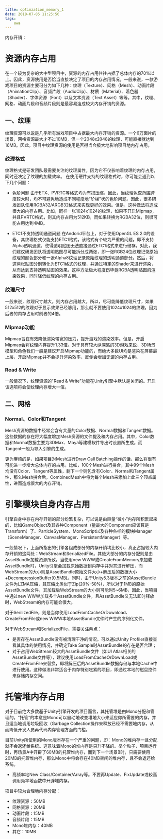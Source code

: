 ```yaml
---
title: optimzation_memory_1
date: 2018-07-05 11:25:56
tags:
	uwa
---
```

内存开销：

# 资源内存占用

在一个较为复杂的大中型项目中，资源的内存占用往往占据了总体内存的70%以上。因此，资源使用是否恰当直接决定了项目的内存占用情况。一般来说，一款游戏项目的资源主要可分为如下几种：纹理（Texture）、网格（Mesh）、动画片段（AnimationClip）、音频片段（AudioClip）、材质（Material）、着色器（Shader）、字体资源（Font）以及文本资源（Text Asset）等等。其中，纹理、网格、动画片段和音频片段则是最容易造成较大内存开销的资源。

## 一、纹理

纹理资源可以说是几乎所有游戏项目中占据最大内存开销的资源。一个6万面片的场景，网格资源最大才不过10MB，但一个2048x2048的纹理，可能直接就达到16MB。因此，项目中纹理资源的使用是否得当会极大地影响项目地内存占用。

### 纹理格式

纹理格式是研发团队最需要关注的纹理属性。因为它不仅影响着纹理的内存占用，同时还决定了纹理的加载效率。
在使用硬件支持的纹理格式时，你可能会遇到以下几个问题：

- 色阶问题
	由于ETX、PVRTC等格式均为有损压缩，因此，当纹理色查范围跨度较大时，均不可避免地造成不同程度地“阶梯”状的色阶问题。因此，很多研发团队使用RGBA32/ARGB32格式来实现更好的效果。但是，这种做法将造成很大的内存占用。比如，同样一张1024x1024的纹理，如果不开启Mipmap，并且PVRTC格式，则其内存占用为512KB，而如果转换为RGBA32位，则很可能占用达到4MB。

- ETC1不支持透明通道问题
	在Andorid平台上，对于使用OpenGL ES 2.0的设备，其纹理格式仅能支持ETC1格式，该格式有个较为严重的问题，即不支持Alpha透明通道，使得透明贴图无法直接通过ETC1格式来进行储存。对此，我们建议研发团队将透明贴图尽可能拆分成两张，即一张RGB24位纹理记录原始纹理的颜色部分和一张Alpha8纹理记录原始纹理的透明通道部分。然后，将这两张贴图分别转化为ETC1格式的纹理，并通过特定的Shader来进行渲染，从而达到支持透明贴图的效果。这种方法极大程度伤毕竟RGBA透明贴图的渲染效果，同时降低纹理的内存占用。

### 纹理尺寸

一般来说，纹理尺寸越大，则内存占用越大。所以，尽可能降低纹理尺寸，如果512x512的纹理对于显示效果已经够用，那么就不要使用1024x1024的纹理，因为后者的内存占用时前者的4倍。

### Mipmap功能

Mipmap旨在有效降低渲染带宽的压力，提升游戏的渲染效率。但是，开启Mipmap会将纹理内存提升1.33倍。对于具有较大纵深感的3D游戏来说，3D场景模型和角色我们一般是建议开启Mipmap功能的，而绝大多数UI均是渲染在屏幕最上层，开启Mipmap并不会提升渲染效率，反倒会增加无谓的内存占用。

### Read & Write

一般情况下，纹理资源的"Read & Write"功能在Unity引擎中默认是关闭的。开启该选项将会使纹理内存增大一倍。

## 二、网格

### Normal、Color和Tangent

Mesh资源的数据中经常会含有大量的Color数据、Normal数据和Tangent数据。这些数据的存在将大幅度增加Mesh资源的文件提及和内存占用。其中，Color数据和Normal数据主要为3DMax、Maya等建模软件导出时设置所生成，而Tangent一般为导入引擎的生成。

更为麻烦的是，如果项目对Mesh进行Draw Call Batching操作的话，那么将很有可能进一步增大总体内存的占用。比如，100个Mesh进行拼合，其中99个Mesh均没有Color、Tangent等属性，剩下一个则包含有Color、Normal和Tangent属性，那么Mesh拼合后，CombinedMesh中将为每个Mesh来添加上此三个顶点属性，进而造成很大的内存开销。

# 引擎模块自身内存占用

引擎自身中存在内存开销的部分纷繁复杂，可以说是由巨量“微小”内存所积累起来的，比如GameObject及其各种Component（量最大的Component应该算是Transform）了、ParticleSystem、MonoScript以及各种各样的模块Manager（SceneManager、CanvasManager、PersistentManager）等。

一般情况下，上面所指出的引擎各组成部分的内存开销均比较小，真正占据较大内存开销的这两处：WebStream和SerializedFile。其绝大部分的内存分配则是由AssetBundle加载资源所致。当使用new WWW或CreateFromMemory来加载AssetBundle时，Unity引擎会加载原始数据到内存中并对其进行解压，而WebStream的大小则是AssetBundle原始文件大小+解压后的数据大小+DecompressionBuffer(0.5MB)。同时，由于Unity5.3版本之前的AssetBundle文件为LZMA压缩，其压缩比类似于Zip(20%-50%)，所以对于1MB的原始AssetBundle文件，其加载后WebStream的大小则可能时5~6MB，因此，当项目中通过new WWW加载多个AssetBundle文件，且AssetBundle又无法即时释放时，WebStream的内存可能会很大。

对于SerilizedFile，则是当你使用LoadFromCacheOrDownload、CreateFromFile或new WWW本地AssetBundle文件时产生的序列化文件。

对于WebStream和SerializedFile，需要关注两点：

- 是否存在AssetBundle没有被清理干净的情况。可以通过Unity Profiler直接查看其具体的使用情况，并确定Take Sample时AssetBundle的存在是否合理；
- 对于占用WebStream较大的AssetBundle文件（如UI Atlas相关的AssetBundle文件等），建议使用LoadFromCacheOrDownLoad或CreateFromFile来替换，即将解压后的AssetBundle数据存储与本地Cache中进行使用。这种做法非常适合于内存特别吃紧的项目，即通过本地的磁盘控件来存储内存空间。

# 托管堆内存占用

对于目前绝大多数基于Unity引擎开发的项目而言，其托管堆是由Mono分配和管理的。“托管”的本意是Mono可以自动地改变堆地大小来适应你所需要的内存，并且适当地调用垃圾回收（Garbage Collection操作来释放已经不需要地内存，从而降低开发人员再代码内存管理方面的门槛。

目前Unity所使用的Mono版本存在一个严重的问题，即：Mono的堆内存一旦分配就不会返还给系统。这意味着Mono的堆内存是只升不降的。举个粒子，项目运行时，再场景A中开辟了60MB的托管堆内存，而到下一个场景B时，只需要使用20MB的托管堆内存，那么Mono中将会存在40MB空闲的堆内存，且不会返还给系统。

- 高频率地New Class/Container/Array等。不要再Update、FixUpdate或较高调用频率地函数中开辟堆内存。

项目中较为合理地内存分配：

- 纹理资源：50MB
- 网格资源：20MB
- 动画片段：15MB
- 音频片段：15MB
- Mono堆内存：40MB
- 其它：10MB

